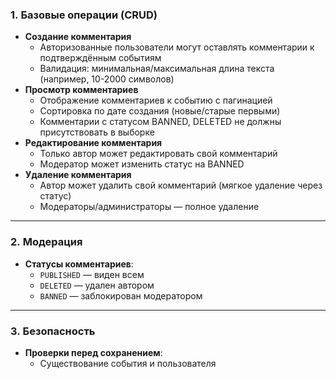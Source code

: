 ### 1. **Базовые операции (CRUD)**

- **Создание комментария**
  - Авторизованные пользователи могут оставлять комментарии к подтверждённым событиям
  - Валидация: минимальная/максимальная длина текста (например, 10-2000 символов)
- **Просмотр комментариев**
  - Отображение комментариев к событию с пагинацией
  - Сортировка по дате создания (новые/старые первыми)
  - Комментарии с статусом BANNED, DELETED не должны присутствовать в выборке
- **Редактирование комментария**
  - Только автор может редактировать свой комментарий
  - Модератор может изменить статус на BANNED
- **Удаление комментария**
  - Автор может удалить свой комментарий (мягкое удаление через статус)
  - Модераторы/администраторы — полное удаление

---

### 2. **Модерация**

- **Статусы комментариев**:
  - `PUBLISHED` — виден всем
  - `DELETED` — удален автором
  - `BANNED` — заблокирован модератором

---

### 3. **Безопасность**

- **Проверки перед сохранением**:
  - Существование события и пользователя